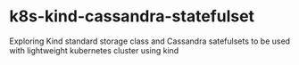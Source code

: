 # k8s-kind-cassandra-statefulset
Exploring Kind standard storage class and Cassandra satefulsets to be used with lightweight kubernetes cluster using kind
